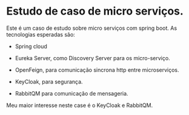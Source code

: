 # Estudo de caso de micro serviços.

Este é um caso de estudo sobre micro serviços com spring boot. As tecnologias esperadas são:

- Spring cloud

- Eureka Server, como Discovery Server para os micro-serviço.

- OpenFeign, para comunicação sincrona http entre microserviços.

- KeyCloak, para segurança.

- RabbitQM para comunicação de mensageria.

Meu maior interesse neste case é o KeyCloak e RabbitQM.
